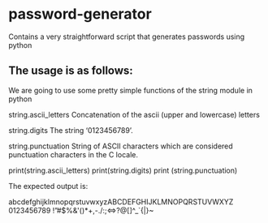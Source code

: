 # password-generator
Contains a very straightforward script that generates passwords using python 


## The usage is as follows: 


We are going to use some pretty simple functions of the string module in python


string.ascii_letters
Concatenation of the ascii (upper and lowercase) letters

string.digits
The string ‘0123456789’.

string.punctuation
String of ASCII characters which are considered punctuation characters in the C
locale.

print(string.ascii_letters)
print(string.digits)
print (string.punctuation)

The expected output is:

abcdefghijklmnopqrstuvwxyzABCDEFGHIJKLMNOPQRSTUVWXYZ
0123456789
!”#$%&'()*+,-./:;<=>?@[]^_`{|}~
